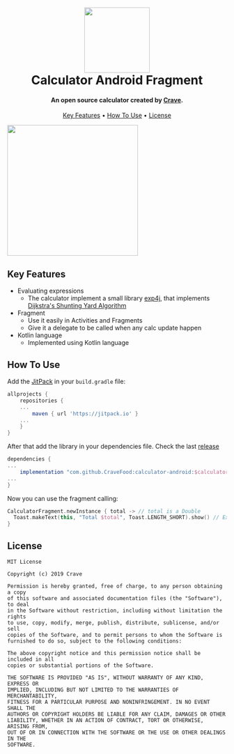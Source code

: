 
<h1 align="center">
  <img src="https://avatars1.githubusercontent.com/u/16109321?s=200&v=4" width="150">
  <br>
  Calculator Android Fragment
  <br>
</h1>

<h4 align="center">An open source calculator created by <a href="https://cravehq.com/" target="_blank">Crave</a>.</h4>

<p align="center">
  <a href="#key-features">Key Features</a> •
  <a href="#how-to-use">How To Use</a> •
  <a href="#license">License</a>
</p>

<img src="https://user-images.githubusercontent.com/17592866/54139204-cefe3b00-43ff-11e9-89f9-56eed399c6f5.gif" width="300">


## Key Features
* Evaluating expressions
  - The calculator implement a small library <a href="https://www.objecthunter.net/exp4j/index.html">exp4j</a>, that implements <a href="https://en.wikipedia.org/wiki/Shunting-yard_algorithm">Dijkstra's Shunting Yard Algorithm</a>
* Fragment
  - Use it easily in Activities and Fragments
  - Give it a delegate to be called when any calc update happen
* Kotlin language
  - Implemented using Kotlin language

## How To Use

Add the <a href="https://jitpack.io/">JitPack</a> in your `build.gradle` file:

```gradle
allprojects {
	repositories {
    ...
		maven { url 'https://jitpack.io' }
    ...
	}
}
```

After that add the library in your dependencies file. Check the last <a href="https://github.com/CraveFood/calculator-android/releases">release</a>

```gradle
dependencies {
...
	implementation "com.github.CraveFood:calculator-android:$calculatorAndroidVersion"
...
}
```
Now you can use the fragment calling:
```kotlin
CalculatorFragment.newInstance { total -> // total is a Double
  Toast.makeText(this, "Total $total", Toast.LENGTH_SHORT).show() // Example code
}
```

## License

```
MIT License

Copyright (c) 2019 Crave

Permission is hereby granted, free of charge, to any person obtaining a copy
of this software and associated documentation files (the "Software"), to deal
in the Software without restriction, including without limitation the rights
to use, copy, modify, merge, publish, distribute, sublicense, and/or sell
copies of the Software, and to permit persons to whom the Software is
furnished to do so, subject to the following conditions:

The above copyright notice and this permission notice shall be included in all
copies or substantial portions of the Software.

THE SOFTWARE IS PROVIDED "AS IS", WITHOUT WARRANTY OF ANY KIND, EXPRESS OR
IMPLIED, INCLUDING BUT NOT LIMITED TO THE WARRANTIES OF MERCHANTABILITY,
FITNESS FOR A PARTICULAR PURPOSE AND NONINFRINGEMENT. IN NO EVENT SHALL THE
AUTHORS OR COPYRIGHT HOLDERS BE LIABLE FOR ANY CLAIM, DAMAGES OR OTHER
LIABILITY, WHETHER IN AN ACTION OF CONTRACT, TORT OR OTHERWISE, ARISING FROM,
OUT OF OR IN CONNECTION WITH THE SOFTWARE OR THE USE OR OTHER DEALINGS IN THE
SOFTWARE.

```
